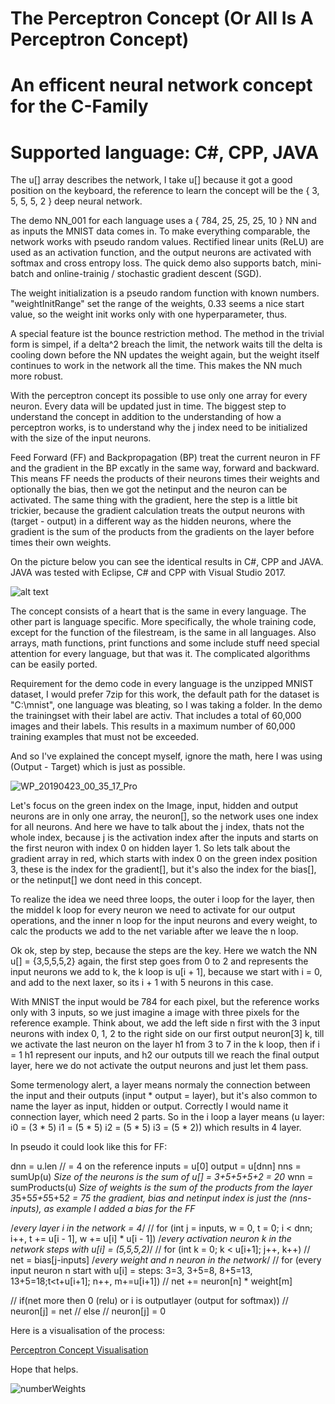 # The Perceptron Concept (Or All Is A Perceptron Concept)
# An efficent neural network concept for the C-Family
# Supported language: C#, CPP, JAVA

The u[] array describes the network, I take u[] because it got a good position on the keyboard, the reference to learn the concept will be the { 3, 5, 5, 5, 2 } deep neural network. 

The demo NN_001 for each language uses a { 784, 25, 25, 25, 10 } NN and as inputs the MNIST data comes in.
To make everything comparable, the network works with pseudo random values. 
Rectified linear units (ReLU) are used as an activation function,
and the output neurons are activated with softmax and cross entropy loss.
The quick demo also supports batch, mini-batch and online-trainig / stochastic gradient descent (SGD). 

The weight initialization is a pseudo random function with known numbers. 
"weightInitRange" set the range of the weights, 0.33 seems a nice start value, 
so the weight init works only with one hyperparameter, thus.

A special feature ist the bounce restriction method.
The method in the trivial form is simpel, if a delta^2 breach the limit, the network waits till the delta is cooling down before the NN updates the weight again, but the weight itself continues to work in the network all the time. This makes the NN much more robust.

With the perceptron concept its possible to use only one array for every neuron. Every data will be updated just in time.
The biggest step to understand the concept in addition to the understanding of how a perceptron works, 
is to understand why the j index need to be initialized with the size of the input neurons.

Feed Forward (FF) and Backpropagation (BP) treat the current neuron in FF and the gradient in the BP excatly in the same way, forward and backward. This means FF needs the products of their neurons times their weights and optionally the bias, then we got the netinput and the neuron can be activated.
The same thing with the gradient, here the step is a little bit trickier, because the gradient calculation treats the output neurons with (target - output) in a different way as the hidden neurons, where the gradient is the sum of the products from the gradients on the layer before times their own weights.

On the picture below you can see the identical results in C#, CPP and JAVA. JAVA was tested with Eclipse, C#  and CPP with Visual Studio 2017.

![alt text](https://user-images.githubusercontent.com/53048236/61723001-99813b00-ad6b-11e9-81ea-aaa683a98b4f.png)

The concept consists of a heart that is the same in every language. The other part is language specific.
More specifically, the whole training code, except for the function of the filestream, is the same in all languages.
Also arrays, math functions, print functions and some include stuff need special attention for every language, but that was it.
The complicated algorithms can be easily ported.

Requirement for the demo code in every language is the unzipped MNIST dataset, I would prefer 7zip for this work, the default path for the dataset is "C:\mnist\", one language was bleating, so I was taking a folder. In the demo the trainingset with their label are activ. 
That includes a total of 60,000 images and their labels. This results in a maximum number of 60,000 training examples that must not be exceeded.


And so I've explained the concept myself, ignore the math, here I was using (Output - Target) which is just as possible.

![WP_20190423_00_35_17_Pro](https://user-images.githubusercontent.com/53048236/61755635-ca3b9180-adb8-11e9-99a6-adfce47950a5.jpg)

Let's focus on the green index on the Image, input, hidden and output neurons are in only one array, the neuron[], so the network uses one index for all neurons. And here we have to talk about the j index, thats not the whole index, because j is the activation index after the inputs and starts on the first neuron with index 0 on hidden layer 1. So lets talk about the gradient array in red, which starts with index 0 on the green index position 3, these is the index for the gradient[], but it's also the index for the bias[], or the netinput[] we dont need in this concept. 

To realize the idea we need three loops, the outer i loop for the layer, then the middel k loop for every neuron we need to activate for our output operations, and the inner n loop for the input neurons and every weight, to calc the products we add to the net variable after we leave the n loop.

Ok ok, step by step, because the steps are the key. Here we watch the NN u[] = {3,5,5,5,2} again, the first step goes from 0 to 2 and represents the input neurons we add to k, the k loop is u[i + 1], because we start with i = 0, and add to the next laxer, so its i + 1 with 5 neurons in this case.

With MNIST the input would be 784 for each pixel, but the reference works only with 3 inputs, so we just imagine a image with three pixels for the reference example.
Think about, we add the left side n first with the 3 input neurons with index 0, 1, 2 to the right side on our first output neuron[3] k, till we activate the last neuron on the layer h1 from 3 to 7 in the k loop, then if i = 1 h1 represent our inputs, and h2 our outputs till we reach the final output layer, here we do not activate the output neurons and just let them pass.

Some termenology alert, a layer means normaly the connection between the input and their outputs (input * output = layer), but it's also common to name the layer as input, hidden or output. Correctly I would name it connection layer, which need 2 parts.
So in the i loop a layer means (u layer: i0 = (3 * 5) i1 = (5 * 5) i2 = (5 * 5) i3 = (5 * 2)) which results in 4 layer.

In pseudo it could look like this for FF:

dnn = u.len // = 4 on the reference
inputs = u[0]
output = u[dnn]
nns = sumUp(u) *Size of the neurons is the sum of u[] = 3+5+5+5+2 = 20*
wnn = sumProducts(u) *Size of weights is the sum of the products from the layer 3*5+5*5+5*5+5*2 = 75*
*the gradient, bias and netinput index is just the (nns-inputs), as example I added a bias for the FF*

/*every layer i in the network = 4*/
// for (int j = inputs, w = 0, t = 0; i < dnn; i++, t += u[i - 1], w += u[i] * u[i - 1]) 
/*every activation neuron k in the network steps with u[i] = (5,5,5,2)*/
//    for (int k = 0; k < u[i+1]; j++, k++)
//       net = bias[j-inputs]
/*every weight and n neuron in the network*/
//       for (every input neuron n start with u[i] = steps: 3=3, 3+5=8, 8+5=13, 13+5=18;t<t+u[i+1]; n++, m+=u[i+1])
//          net += neuron[n] * weight[m]

//       if(net more then 0 (relu) or i is outputlayer (output for softmax))
//           neuron[j] = net
//       else
//           neuron[j] = 0

Here is a visualisation of the process:

[Perceptron Concept Visualisation](https://www.youtube.com/watch?v=jZgb3-W7BpQ)


Hope that helps.
   
![numberWeights](https://user-images.githubusercontent.com/53048236/61751317-3d88d780-ada8-11e9-9e50-9e1a95055e4d.png)
